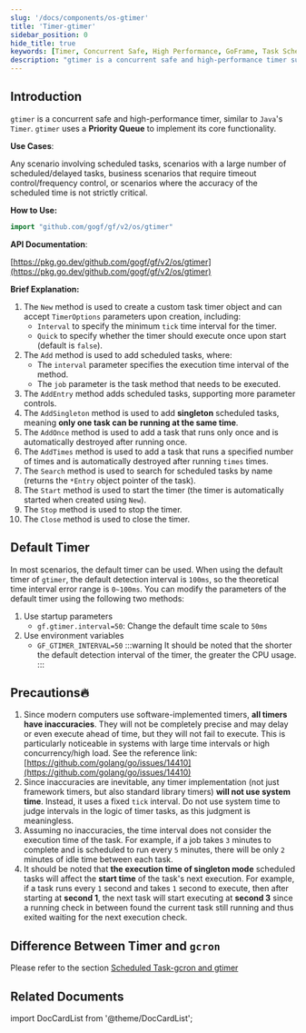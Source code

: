 ```yaml
---
slug: '/docs/components/os-gtimer'
title: 'Timer-gtimer'
sidebar_position: 0
hide_title: true
keywords: [Timer, Concurrent Safe, High Performance, GoFrame, Task Scheduling, Delayed Tasks, Timeout Control, Frequency Control, Task Management, Singleton Mode]
description: "gtimer is a concurrent safe and high-performance timer suitable for scenarios with a large number of scheduled tasks and delayed tasks. It supports timeout control and frequency control. gtimer provides various task management methods, including adding singleton and run-once tasks, and allows customization of timer parameters."
---
```


## Introduction

`gtimer` is a concurrent safe and high-performance timer, similar to `Java`'s `Timer`. `gtimer` uses a **Priority Queue** to implement its core functionality.

**Use Cases**:

Any scenario involving scheduled tasks, scenarios with a large number of scheduled/delayed tasks, business scenarios that require timeout control/frequency control, or scenarios where the accuracy of the scheduled time is not strictly critical.

**How to Use:**

```go
import "github.com/gogf/gf/v2/os/gtimer"
```

**API Documentation**:

[https://pkg.go.dev/github.com/gogf/gf/v2/os/gtimer](https://pkg.go.dev/github.com/gogf/gf/v2/os/gtimer)

**Brief Explanation:**

1. The `New` method is used to create a custom task timer object and can accept `TimerOptions` parameters upon creation, including:
    - `Interval` to specify the minimum `tick` time interval for the timer.
    - `Quick` to specify whether the timer should execute once upon start (default is `false`).
2. The `Add` method is used to add scheduled tasks, where:
    - The `interval` parameter specifies the execution time interval of the method.
    - The `job` parameter is the task method that needs to be executed.
3. The `AddEntry` method adds scheduled tasks, supporting more parameter controls.
4. The `AddSingleton` method is used to add **singleton** scheduled tasks, meaning **only one task can be running at the same time**.
5. The `AddOnce` method is used to add a task that runs only once and is automatically destroyed after running once.
6. The `AddTimes` method is used to add a task that runs a specified number of times and is automatically destroyed after running `times` times.
7. The `Search` method is used to search for scheduled tasks by name (returns the `*Entry` object pointer of the task).
8. The `Start` method is used to start the timer (the timer is automatically started when created using `New`).
9. The `Stop` method is used to stop the timer.
10. The `Close` method is used to close the timer.

## Default Timer

In most scenarios, the default timer can be used. When using the default timer of `gtimer`, the default detection interval is `100ms`, so the theoretical time interval error range is `0~100ms`. You can modify the parameters of the default timer using the following two methods:

1. Use startup parameters
   - `gf.gtimer.interval=50`: Change the default time scale to `50ms`
2. Use environment variables
   - `GF_GTIMER_INTERVAL=50`
:::warning
It should be noted that the shorter the default detection interval of the timer, the greater the CPU usage.
:::
## Precautions🔥

1. Since modern computers use software-implemented timers, **all timers have inaccuracies**. They will not be completely precise and may delay or even execute ahead of time, but they will not fail to execute. This is particularly noticeable in systems with large time intervals or high concurrency/high load. See the reference link: [https://github.com/golang/go/issues/14410](https://github.com/golang/go/issues/14410)
2. Since inaccuracies are inevitable, any timer implementation (not just framework timers, but also standard library timers) **will not use system time**. Instead, it uses a fixed `tick` interval. Do not use system time to judge intervals in the logic of timer tasks, as this judgment is meaningless.
3. Assuming no inaccuracies, the time interval does not consider the execution time of the task. For example, if a job takes `3` minutes to complete and is scheduled to run every `5` minutes, there will be only `2` minutes of idle time between each task.
4. It should be noted that **the execution time of singleton mode** scheduled tasks will affect the **start time** of the task's next execution. For example, if a task runs every `1` second and takes `1` second to execute, then after starting at **second 1**, the next task will start executing at **second 3** since a running check in between found the current task still running and thus exited waiting for the next execution check.

## Difference Between Timer and `gcron`

Please refer to the section [Scheduled Task-gcron and gtimer](../定时任务-gcron/定时任务-gcron与gtimer.md)

## Related Documents

import DocCardList from '@theme/DocCardList';

<DocCardList />